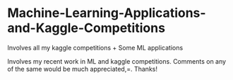 # Machine-Learning-Applications-and-Kaggle-Competitions
Involves all my kaggle competitions + Some ML applications

Involves my recent work in ML and kaggle competitions. Comments on any of the same would be much appreciated,=.
Thanks!
